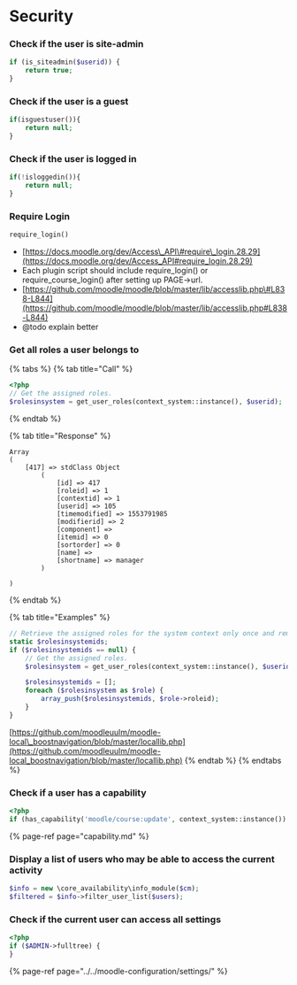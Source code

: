 # Security

### Check if the user is site-admin

```php
if (is_siteadmin($userid)) {
    return true;
}
```

### Check if the user is a guest

```php
if(isguestuser()){
    return null;
}
```

### Check if the user is logged in

```php
if(!isloggedin()){
    return null;
}
```

### Require Login

```php
require_login()
```

* [https://docs.moodle.org/dev/Access\_API\#require\_login.28.29](https://docs.moodle.org/dev/Access_API#require_login.28.29)
* Each plugin script should include require\_login\(\) or require\_course\_login\(\) after setting up PAGE-&gt;url.
* [https://github.com/moodle/moodle/blob/master/lib/accesslib.php\#L838-L844](https://github.com/moodle/moodle/blob/master/lib/accesslib.php#L838-L844) 
* @todo explain better

### Get all roles a user belongs to

{% tabs %}
{% tab title="Call" %}
```php
<?php
// Get the assigned roles.
$rolesinsystem = get_user_roles(context_system::instance(), $userid);
```
{% endtab %}

{% tab title="Response" %}
```text
Array
(
    [417] => stdClass Object
        (
            [id] => 417
            [roleid] => 1
            [contextid] => 1
            [userid] => 105
            [timemodified] => 1553791985
            [modifierid] => 2
            [component] => 
            [itemid] => 0
            [sortorder] => 0
            [name] => 
            [shortname] => manager
        )

)
```
{% endtab %}

{% tab title="Examples" %}
```php
// Retrieve the assigned roles for the system context only once and remember for next calls of this function.
static $rolesinsystemids;
if ($rolesinsystemids == null) {
    // Get the assigned roles.
    $rolesinsystem = get_user_roles(context_system::instance(), $userid);

    $rolesinsystemids = [];
    foreach ($rolesinsystem as $role) {
        array_push($rolesinsystemids, $role->roleid);
    }
}
```

[https://github.com/moodleuulm/moodle-local\_boostnavigation/blob/master/locallib.php](https://github.com/moodleuulm/moodle-local_boostnavigation/blob/master/locallib.php)
{% endtab %}
{% endtabs %}

### Check if a user has a capability

```php
<?php
if (has_capability('moodle/course:update', context_system::instance())
```

{% page-ref page="capability.md" %}

### Display a list of users who may be able to access the current activity

```php
$info = new \core_availability\info_module($cm);
$filtered = $info->filter_user_list($users);
```

### Check if the current user can access all settings

```php
<?php
if ($ADMIN->fulltree) {
}
```

{% page-ref page="../../moodle-configuration/settings/" %}

